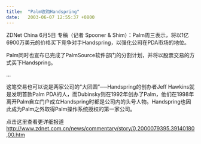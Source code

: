 ```yaml
---
title:  "Palm收购Handspring"
date:   2003-06-07 12:55:37 +0800
---
```


ZDNet China 6月5日 专稿（记者 Spooner & Shim）：Palm周三表示，将以1亿6900万美元的价格买下竞争对手Handspring，以强化公司在PDA市场的地位。

Palm同时也宣布已完成了PalmSource软件部门的分割计划，并将以股票交易的方式买下Handspring。

...  

这笔交易也可以说是两家公司的“大团圆”──Handspring的创办者Jeff Hawkins就是发明首款Palm PDA的人，而Dubinsky则在1992年创办了Palm，他们在1998年离开Palm自立门户成立Handspring时都是公司内的头号人物。Handspring也因此成为Palm之外取得Palm操作系统授权的第一家公司。  

点击这里查看更详细报道 http://www.zdnet.com.cn/news/commentary/story/0,2000079395,39140180,00.htm

